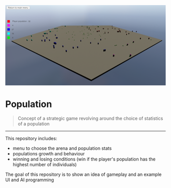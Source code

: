 ![Presentation](banner.png)

# Population

> Concept of a strategic game revolving around the choice of statistics of a population

---
This repository includes: 
- menu to choose the arena and population stats
- populations growth and behaviour
- winning and losing conditions (win if the player's population has the highest number of individuals)

The goal of this repository is to show an idea of gameplay and an example UI and AI programming